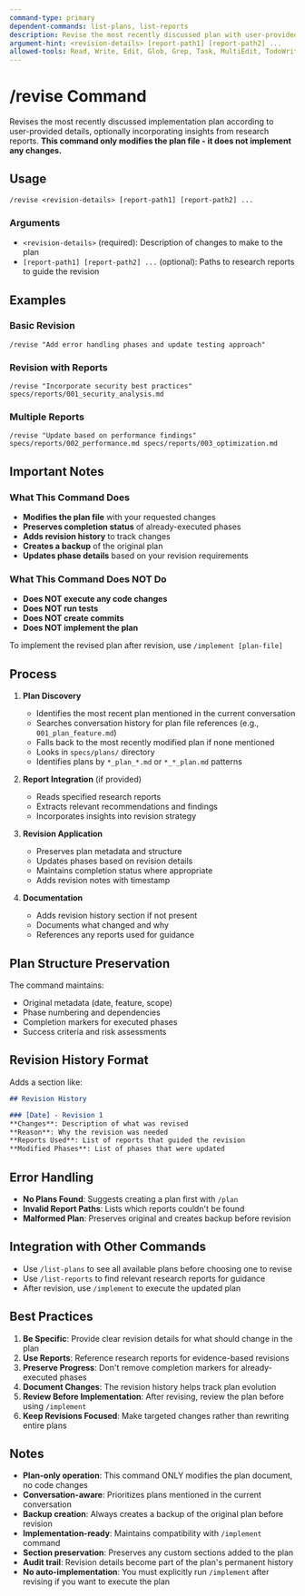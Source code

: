 ```yaml
---
command-type: primary
dependent-commands: list-plans, list-reports
description: Revise the most recently discussed plan with user-provided changes (no implementation)
argument-hint: <revision-details> [report-path1] [report-path2] ...
allowed-tools: Read, Write, Edit, Glob, Grep, Task, MultiEdit, TodoWrite
---
```


# /revise Command

Revises the most recently discussed implementation plan according to user-provided details, optionally incorporating insights from research reports. **This command only modifies the plan file - it does not implement any changes.**

## Usage

```
/revise <revision-details> [report-path1] [report-path2] ...
```

### Arguments

- `<revision-details>` (required): Description of changes to make to the plan
- `[report-path1] [report-path2] ...` (optional): Paths to research reports to guide the revision

## Examples

### Basic Revision
```
/revise "Add error handling phases and update testing approach"
```

### Revision with Reports
```
/revise "Incorporate security best practices" specs/reports/001_security_analysis.md
```

### Multiple Reports
```
/revise "Update based on performance findings" specs/reports/002_performance.md specs/reports/003_optimization.md
```

## Important Notes

### What This Command Does
- **Modifies the plan file** with your requested changes
- **Preserves completion status** of already-executed phases
- **Adds revision history** to track changes
- **Creates a backup** of the original plan
- **Updates phase details** based on your revision requirements

### What This Command Does NOT Do
- **Does NOT execute any code changes**
- **Does NOT run tests**
- **Does NOT create commits**
- **Does NOT implement the plan**

To implement the revised plan after revision, use `/implement [plan-file]`

## Process

1. **Plan Discovery**
   - Identifies the most recent plan mentioned in the current conversation
   - Searches conversation history for plan file references (e.g., `001_plan_feature.md`)
   - Falls back to the most recently modified plan if none mentioned
   - Looks in `specs/plans/` directory
   - Identifies plans by `*_plan_*.md` or `*_*_plan.md` patterns

2. **Report Integration** (if provided)
   - Reads specified research reports
   - Extracts relevant recommendations and findings
   - Incorporates insights into revision strategy

3. **Revision Application**
   - Preserves plan metadata and structure
   - Updates phases based on revision details
   - Maintains completion status where appropriate
   - Adds revision notes with timestamp

4. **Documentation**
   - Adds revision history section if not present
   - Documents what changed and why
   - References any reports used for guidance

## Plan Structure Preservation

The command maintains:
- Original metadata (date, feature, scope)
- Phase numbering and dependencies
- Completion markers for executed phases
- Success criteria and risk assessments

## Revision History Format

Adds a section like:
```markdown
## Revision History

### [Date] - Revision 1
**Changes**: Description of what was revised
**Reason**: Why the revision was needed
**Reports Used**: List of reports that guided the revision
**Modified Phases**: List of phases that were updated
```

## Error Handling

- **No Plans Found**: Suggests creating a plan first with `/plan`
- **Invalid Report Paths**: Lists which reports couldn't be found
- **Malformed Plan**: Preserves original and creates backup before revision

## Integration with Other Commands

- Use `/list-plans` to see all available plans before choosing one to revise
- Use `/list-reports` to find relevant research reports for guidance
- After revision, use `/implement` to execute the updated plan

## Best Practices

1. **Be Specific**: Provide clear revision details for what should change in the plan
2. **Use Reports**: Reference research reports for evidence-based revisions
3. **Preserve Progress**: Don't remove completion markers for already-executed phases
4. **Document Changes**: The revision history helps track plan evolution
5. **Review Before Implementation**: After revising, review the plan before using `/implement`
6. **Keep Revisions Focused**: Make targeted changes rather than rewriting entire plans

## Notes

- **Plan-only operation**: This command ONLY modifies the plan document, no code changes
- **Conversation-aware**: Prioritizes plans mentioned in the current conversation
- **Backup creation**: Always creates a backup of the original plan before revision
- **Implementation-ready**: Maintains compatibility with `/implement` command
- **Section preservation**: Preserves any custom sections added to the plan
- **Audit trail**: Revision details become part of the plan's permanent history
- **No auto-implementation**: You must explicitly run `/implement` after revising if you want to execute the plan
